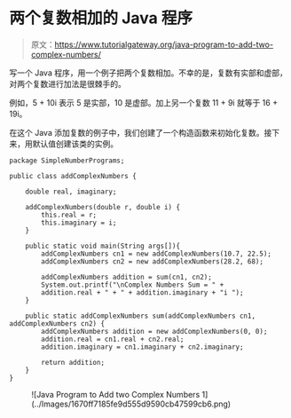 # 两个复数相加的 Java 程序

> 原文：<https://www.tutorialgateway.org/java-program-to-add-two-complex-numbers/>

写一个 Java 程序，用一个例子把两个复数相加。不幸的是，复数有实部和虚部，对两个复数进行加法是很棘手的。

例如，5 + 10i 表示 5 是实部，10 是虚部。加上另一个复数 11 + 9i 就等于 16 + 19i。

在这个 Java 添加复数的例子中，我们创建了一个构造函数来初始化复数。接下来，用默认值创建该类的实例。

```
package SimpleNumberPrograms;

public class addComplexNumbers {

	double real, imaginary;

	addComplexNumbers(double r, double i) {
		this.real = r;
		this.imaginary = i;
	}

	public static void main(String args[]){
		addComplexNumbers cn1 = new addComplexNumbers(10.7, 22.5);
		addComplexNumbers cn2 = new addComplexNumbers(28.2, 68);

		addComplexNumbers addition = sum(cn1, cn2);
		System.out.printf("\nComplex Numbers Sum = " + 
		addition.real + " + " + addition.imaginary + "i ");
	}

	public static addComplexNumbers sum(addComplexNumbers cn1, addComplexNumbers cn2) {
		addComplexNumbers addition = new addComplexNumbers(0, 0);
		addition.real = cn1.real + cn2.real;
		addition.imaginary = cn1.imaginary + cn2.imaginary;

		return addition;
	}
}
```

<figure class="wp-block-image size-large">![Java Program to Add two Complex Numbers 1](../Images/1670ff7185fe9d555d9590cb47599cb6.png)</figure>